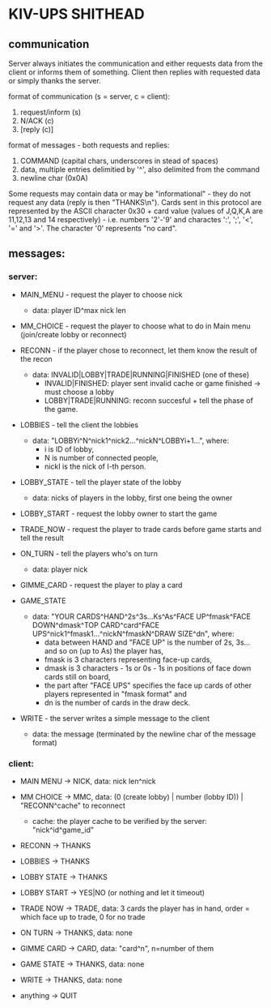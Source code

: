 # KIV-UPS SHITHEAD 

## communication
Server always initiates the communication and either requests data from the client or informs them of something. Client then replies with requested data or simply thanks the server.

format of communication (s = server, c = client):
  1. request/inform (s)
  2. N/ACK (c)
  3. [reply (c)]

format of messages - both requests and replies:
  1. COMMAND (capital chars, underscores in stead of spaces)
  2. data, multiple entries delimitied by '^', also delimited from the command 
  3. newline char (0x0A)

Some requests may contain data or may be "informational" - they do not request any data (reply is then "THANKS\n").
Cards sent in this protocol are represented by the ASCII character 0x30 + card value (values of J,Q,K,A are 11,12,13 and 14 respectively) - i.e. numbers '2'-'9' and charactes ':', ';', '<', '=' and '>'. The character '0' represents "no card".

## messages: 
### server:
  - MAIN_MENU - request the player to choose nick
     - data: player ID^max nick len
  - MM_CHOICE - request the player to choose what to do in Main menu (join/create lobby or reconnect)
  - RECONN - if the player chose to reconnect, let them know the result of the recon
    - data: INVALID|LOBBY|TRADE|RUNNING|FINISHED (one of these)
      - INVALID|FINISHED: player sent invalid cache or game finished -> must choose a lobby
      - LOBBY|TRADE|RUNNING: reconn succesful + tell the phase of the game.

  - LOBBIES - tell the client the lobbies
     - data: "LOBBYi^N^nick1^nick2...^nickN^LOBBYi+1...", where:
       - i is ID of lobby, 
       - N is number of connected people, 
       - nickI is the nick of I-th person.
  - LOBBY_STATE - tell the player state of the lobby
     - data: nicks of players in the lobby, first one being the owner
  - LOBBY_START - request the lobby owner to start the game

  - TRADE_NOW - request the player to trade cards before game starts and tell the result
  - ON_TURN - tell the players who's on turn
     - data: player nick
  - GIMME_CARD - request the player to play a card
  - GAME_STATE 
      - data: "YOUR CARDS^HAND^2s^3s...Ks^As^FACE UP^fmask^FACE DOWN^dmask^TOP CARD^card^FACE UPS^nick1^fmask1...^nickN^fmaskN^DRAW SIZE^dn", where: 
        - data between HAND and "FACE UP" is the number of 2s, 3s... and so on (up to As) the player has, 
        - fmask is 3 characters representing face-up cards, 
        - dmask is 3 characters - 1s or 0s - 1s in positions of face down cards still on board, 
        - the part after "FACE UPS" specifies the face up cards of other players represented in "fmask format" and 
        - dn is the number of cards in the draw deck.

  - WRITE - the server writes a simple message to the client
     - data: the message (terminated by the newline char of the message format)

### client:
 - MAIN MENU ->  NICK, data: nick len^nick
 - MM CHOICE -> MMC, data: (0 (create lobby) | number (lobby ID)) | "RECONN^cache" to reconnect
    - cache: the player cache to be verified by the server: "nick^id^game_id"
 - RECONN -> THANKS

 - LOBBIES -> THANKS
 - LOBBY STATE -> THANKS
 - LOBBY START -> YES|NO (or nothing and let it timeout)

 - TRADE NOW -> TRADE, data: 3 cards the player has in hand, order = which face up to trade, 0 for no trade
 - ON TURN -> THANKS, data: none
 - GIMME CARD -> CARD, data: "card^n", n=number of them
 - GAME STATE -> THANKS, data: none

 - WRITE -> THANKS, data: none
 - anything -> QUIT